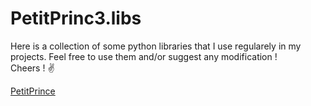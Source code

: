 # PetitPrinc3.libs

Here is a collection of some python libraries that I use regularely in my projects. Feel free to use them and/or suggest any modification !  
Cheers ! :v:

[PetitPrince](https://github.com/PetitPrinc3)
